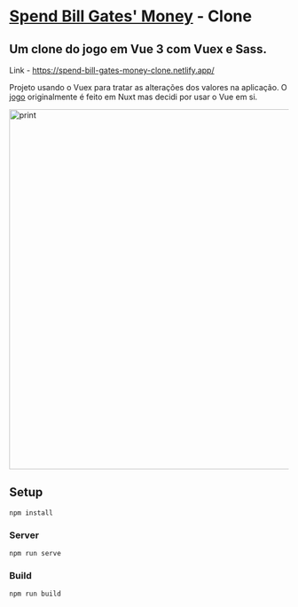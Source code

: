 # <a href="https://neal.fun/spend/">Spend Bill Gates' Money</a> - Clone
## Um clone do jogo em Vue 3 com Vuex e Sass.

Link - https://spend-bill-gates-money-clone.netlify.app/

Projeto usando o Vuex para tratar as alterações dos valores na aplicação. O <a href="https://neal.fun/spend/">jogo</a> originalmente é feito em Nuxt mas decidi por usar o Vue em si.

<img width="650" src="https://raw.githubusercontent.com/stamorim28/spend-billgates-money/master/print.png" alt="print"/>

## Setup
```
npm install
```

### Server
```
npm run serve
```

### Build
```
npm run build
```
